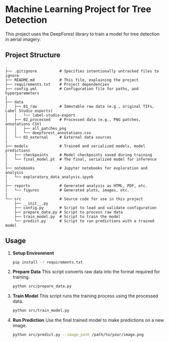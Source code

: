 # Machine Learning Project for Tree Detection

This project uses the DeepForest library to train a model for tree detection in aerial imagery.

## Project Structure

```
.
├── .gitignore          # Specifies intentionally untracked files to ignore
├── README.md           # This file, explaining the project
├── requirements.txt    # Project dependencies
├── config.yml          # Configuration file for paths, and hyperparameters
|
├── data
│   ├── 01_raw          # Immutable raw data (e.g., original TIFs, Label Studio exports)
│   │   └── label-studio-export
│   ├── 02_processed    # Processed data (e.g., PNG patches, annotations CSV)
│   │   ├── all_patches_png
│   │   └── deepforest_annotations.csv
│   └── 03_external     # External data sources
|
├── models              # Trained and serialized models, model predictions
│   ├── checkpoints     # Model checkpoints saved during training
│   └── final_model.pt  # The final, serialized model for inference
|
├── notebooks           # Jupyter notebooks for exploration and analysis
│   └── exploratory_data_analysis.ipynb
|
├── reports             # Generated analysis as HTML, PDF, etc.
│   └── figures         # Generated plots, images, etc.
|
└── src                 # Source code for use in this project
    ├── __init__.py
    ├── config.py       # Script to load and validate configuration
    ├── prepare_data.py # Script to process raw data
    ├── train_model.py  # Script to train the model
    └── predict.py      # Script to run predictions with a trained model
```

## Usage

1.  **Setup Environment**
    ```bash
    pip install -r requirements.txt
    ```

2.  **Prepare Data**
    This script converts raw data into the format required for training.
    ```bash
    python src/prepare_data.py
    ```

3.  **Train Model**
    This script runs the training process using the processed data.
    ```bash
    python src/train_model.py
    ```

4.  **Run Prediction**
    Use the final trained model to make predictions on a new image.
    ```bash
    python src/predict.py --image_path /path/to/your/image.png
    ```